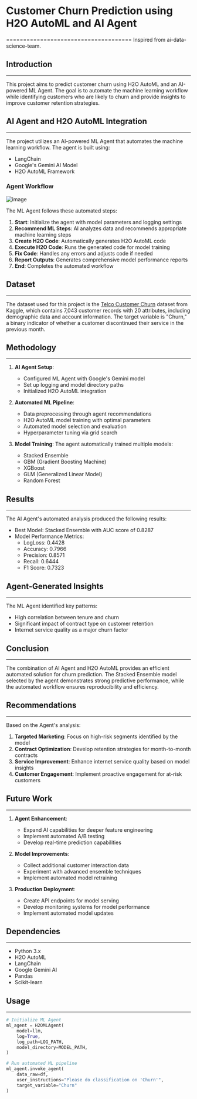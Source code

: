 # Customer Churn Prediction using H2O AutoML and AI Agent
=====================================
Inspired from ai-data-science-team.
## Introduction
---------------

This project aims to predict customer churn using H2O AutoML and an AI-powered ML Agent. The goal is to automate the machine learning workflow while identifying customers who are likely to churn and provide insights to improve customer retention strategies.

## AI Agent and H2O AutoML Integration
---------------
The project utilizes an AI-powered ML Agent that automates the machine learning workflow. The agent is built using:
- LangChain
- Google's Gemini AI Model
- H2O AutoML Framework

### Agent Workflow
![image](https://github.com/user-attachments/assets/80ae9ece-d23a-42af-bcf1-9e3741fcee59)


The ML Agent follows these automated steps:
1. **Start**: Initialize the agent with model parameters and logging settings
2. **Recommend ML Steps**: AI analyzes data and recommends appropriate machine learning steps
3. **Create H2O Code**: Automatically generates H2O AutoML code
4. **Execute H2O Code**: Runs the generated code for model training
5. **Fix Code**: Handles any errors and adjusts code if needed
6. **Report Outputs**: Generates comprehensive model performance reports
7. **End**: Completes the automated workflow

## Dataset
------------

The dataset used for this project is the [Telco Customer Churn](https://www.kaggle.com/datasets/blastchar/telco-customer-churn) dataset from Kaggle, which contains 7,043 customer records with 20 attributes, including demographic data and account information. The target variable is "Churn," a binary indicator of whether a customer discontinued their service in the previous month.

## Methodology
--------------

1. **AI Agent Setup**: 
   - Configured ML Agent with Google's Gemini model
   - Set up logging and model directory paths
   - Initialized H2O AutoML integration

2. **Automated ML Pipeline**:
   - Data preprocessing through agent recommendations
   - H2O AutoML model training with optimal parameters
   - Automated model selection and evaluation
   - Hyperparameter tuning via grid search

3. **Model Training**: The agent automatically trained multiple models:
   - Stacked Ensemble
   - GBM (Gradient Boosting Machine)
   - XGBoost
   - GLM (Generalized Linear Model)
   - Random Forest

## Results
------------

The AI Agent's automated analysis produced the following results:

* Best Model: Stacked Ensemble with AUC score of 0.8287
* Model Performance Metrics:
  - LogLoss: 0.4428
  - Accuracy: 0.7966
  - Precision: 0.8571
  - Recall: 0.6444
  - F1 Score: 0.7323

## Agent-Generated Insights
--------------------------

The ML Agent identified key patterns:
- High correlation between tenure and churn
- Significant impact of contract type on customer retention
- Internet service quality as a major churn factor

## Conclusion
--------------

The combination of AI Agent and H2O AutoML provides an efficient automated solution for churn prediction. The Stacked Ensemble model selected by the agent demonstrates strong predictive performance, while the automated workflow ensures reproducibility and efficiency.

## Recommendations
------------------

Based on the Agent's analysis:
1. **Targeted Marketing**: Focus on high-risk segments identified by the model
2. **Contract Optimization**: Develop retention strategies for month-to-month contracts
3. **Service Improvement**: Enhance internet service quality based on model insights
4. **Customer Engagement**: Implement proactive engagement for at-risk customers

## Future Work
--------------

1. **Agent Enhancement**: 
   - Expand AI capabilities for deeper feature engineering
   - Implement automated A/B testing
   - Develop real-time prediction capabilities

2. **Model Improvements**:
   - Collect additional customer interaction data
   - Experiment with advanced ensemble techniques
   - Implement automated model retraining

3. **Production Deployment**:
   - Create API endpoints for model serving
   - Develop monitoring systems for model performance
   - Implement automated model updates

## Dependencies
--------------
- Python 3.x
- H2O AutoML
- LangChain
- Google Gemini AI
- Pandas
- Scikit-learn

## Usage
--------
```python
# Initialize ML Agent
ml_agent = H2OMLAgent(
    model=llm,
    log=True,
    log_path=LOG_PATH,
    model_directory=MODEL_PATH,
)

# Run automated ML pipeline
ml_agent.invoke_agent(
    data_raw=df,
    user_instructions="Please do classification on 'Churn'",
    target_variable="Churn"
)
```
